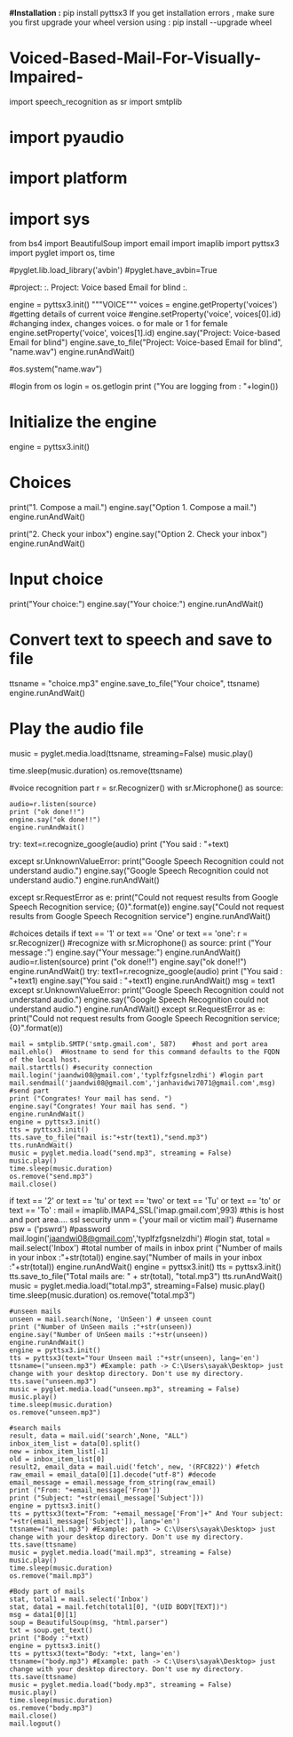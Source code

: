 **#Installation :**
pip install pyttsx3
If you get installation errors , make sure you first upgrade your wheel version using : pip install --upgrade wheel
# Voiced-Based-Mail-For-Visually-Impaired-
import speech_recognition as sr
import smtplib
# import pyaudio
# import platform
# import sys
from bs4 import BeautifulSoup
import email
import imaplib
import pyttsx3 
import pyglet
import os, time

#pyglet.lib.load_library('avbin')
#pyglet.have_avbin=True

#project: :. Project: Voice based Email for blind :.

engine = pyttsx3.init()
"""VOICE"""
voices = engine.getProperty('voices')       #getting details of current voice
#engine.setProperty('voice', voices[0].id)  #changing index, changes voices. o for male or 1 for female
engine.setProperty('voice', voices[1].id) 
engine.say("Project: Voice-based Email for blind")
engine.save_to_file("Project: Voice-based Email for blind", "name.wav")
engine.runAndWait()

#os.system("name.wav")



#login from os
login = os.getlogin
print ("You are logging from : "+login())


# Initialize the engine
engine = pyttsx3.init()

# Choices
print("1. Compose a mail.")
engine.say("Option 1. Compose a mail.")
engine.runAndWait()

print("2. Check your inbox")
engine.say("Option 2. Check your inbox")
engine.runAndWait()

# Input choice
print("Your choice:")
engine.say("Your choice:")
engine.runAndWait()

# Convert text to speech and save to file
ttsname = "choice.mp3"
engine.save_to_file("Your choice", ttsname)
engine.runAndWait()

# Play the audio file
music = pyglet.media.load(ttsname, streaming=False)
music.play()

time.sleep(music.duration)
os.remove(ttsname)

#voice recognition part
r = sr.Recognizer()
with sr.Microphone() as source:
    
    audio=r.listen(source)
    print ("ok done!!")
    engine.say("ok done!!")
    engine.runAndWait()

try:
    text=r.recognize_google(audio)
    print ("You said : "+text)
    
except sr.UnknownValueError:
    print("Google Speech Recognition could not understand audio.")
    engine.say("Google Speech Recognition could not understand audio.")
    engine.runAndWait()
     
except sr.RequestError as e:
    print("Could not request results from Google Speech Recognition service; {0}".format(e)) 
    engine.say("Could not request results from Google Speech Recognition service")
    engine.runAndWait()

#choices details
if text == '1' or text == 'One' or text == 'one':
    r = sr.Recognizer() #recognize
    with sr.Microphone() as source:
        print ("Your message :")
        engine.say("Your message:")
        engine.runAndWait()
        audio=r.listen(source)
        print ("ok done!!")
        engine.say("ok done!!")
        engine.runAndWait()
    try:
        text1=r.recognize_google(audio)
        print ("You said : "+text1)
        engine.say("You said : "+text1)
        engine.runAndWait()
        msg = text1
    except sr.UnknownValueError:
        print("Google Speech Recognition could not understand audio.")
        engine.say("Google Speech Recognition could not understand audio.")
        engine.runAndWait()
    except sr.RequestError as e:
        print("Could not request results from Google Speech Recognition service; {0}".format(e))    

    mail = smtplib.SMTP('smtp.gmail.com', 587)    #host and port area
    mail.ehlo()  #Hostname to send for this command defaults to the FQDN of the local host.
    mail.starttls() #security connection
    mail.login('jaandwi08@gmail.com','typlfzfgsnelzdhi') #login part
    mail.sendmail('jaandwi08@gmail.com','janhavidwi7071@gmail.com',msg) #send part
    print ("Congrates! Your mail has send. ")
    engine.say("Congrates! Your mail has send. ")
    engine.runAndWait()
    engine = pyttsx3.init()
    tts = pyttsx3.init()
    tts.save_to_file("mail is:"+str(text1),"send.mp3")
    tts.runAndWait()
    music = pyglet.media.load("send.mp3", streaming = False)
    music.play()
    time.sleep(music.duration)
    os.remove("send.mp3")
    mail.close()   
    
if text == '2' or text == 'tu' or text == 'two' or text == 'Tu' or text == 'to' or text == 'To' :
    mail = imaplib.IMAP4_SSL('imap.gmail.com',993) #this is host and port area.... ssl security
    unm = ('your mail or victim mail')  #username
    psw = ('pswrd')  #password
    mail.login('jaandwi08@gmail.com','typlfzfgsnelzdhi')  #login
    stat, total = mail.select('Inbox')  #total number of mails in inbox
    print ("Number of mails in your inbox :"+str(total))
    engine.say("Number of mails in your inbox :"+str(total))
    engine.runAndWait()
    engine = pyttsx3.init()
    tts = pyttsx3.init()
    tts.save_to_file("Total mails are: " + str(total), "total.mp3")
    tts.runAndWait()
    music = pyglet.media.load("total.mp3", streaming=False)
    music.play()
    time.sleep(music.duration)
    os.remove("total.mp3")
    
    #unseen mails
    unseen = mail.search(None, 'UnSeen') # unseen count
    print ("Number of UnSeen mails :"+str(unseen))
    engine.say("Number of UnSeen mails :"+str(unseen))
    engine.runAndWait()
    engine = pyttsx3.init()
    tts = pyttsx3(text="Your Unseen mail :"+str(unseen), lang='en')
    ttsname=("unseen.mp3") #Example: path -> C:\Users\sayak\Desktop> just change with your desktop directory. Don't use my directory.
    tts.save("unseen.mp3")
    music = pyglet.media.load("unseen.mp3", streaming = False)
    music.play()
    time.sleep(music.duration)
    os.remove("unseen.mp3")
    
    #search mails
    result, data = mail.uid('search',None, "ALL")
    inbox_item_list = data[0].split()
    new = inbox_item_list[-1]
    old = inbox_item_list[0]
    result2, email_data = mail.uid('fetch', new, '(RFC822)') #fetch
    raw_email = email_data[0][1].decode("utf-8") #decode
    email_message = email.message_from_string(raw_email)
    print ("From: "+email_message['From'])
    print ("Subject: "+str(email_message['Subject']))
    engine = pyttsx3.init()
    tts = pyttsx3(text="From: "+email_message['From']+" And Your subject: "+str(email_message['Subject']), lang='en')
    ttsname=("mail.mp3") #Example: path -> C:\Users\sayak\Desktop> just change with your desktop directory. Don't use my directory.
    tts.save(ttsname)
    music = pyglet.media.load("mail.mp3", streaming = False)
    music.play()
    time.sleep(music.duration)
    os.remove("mail.mp3")
    
    #Body part of mails
    stat, total1 = mail.select('Inbox')
    stat, data1 = mail.fetch(total1[0], "(UID BODY[TEXT])")
    msg = data1[0][1]
    soup = BeautifulSoup(msg, "html.parser")
    txt = soup.get_text()
    print ("Body :"+txt)
    engine = pyttsx3.init()
    tts = pyttsx3(text="Body: "+txt, lang='en')
    ttsname=("body.mp3") #Example: path -> C:\Users\sayak\Desktop> just change with your desktop directory. Don't use my directory.
    tts.save(ttsname)
    music = pyglet.media.load("body.mp3", streaming = False)
    music.play()
    time.sleep(music.duration)
    os.remove("body.mp3")
    mail.close()
    mail.logout()
